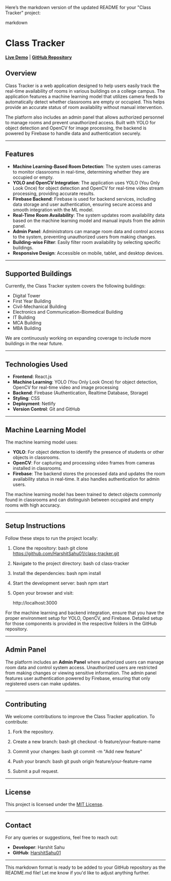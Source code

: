 Here’s the markdown version of the updated README for your "Class Tracker" project:

markdown
# **Class Tracker**

[**Live Demo**](https://class-tracker.netlify.app/) | [**GitHub Repository**](https://github.com/HarshitSahu01/class-tracker)

## **Overview**

Class Tracker is a web application designed to help users easily track the real-time availability of rooms in various buildings on a college campus. The application features a machine learning model that utilizes camera feeds to automatically detect whether classrooms are empty or occupied. This helps provide an accurate status of room availability without manual intervention.

The platform also includes an admin panel that allows authorized personnel to manage rooms and prevent unauthorized access. Built with YOLO for object detection and OpenCV for image processing, the backend is powered by Firebase to handle data and authentication securely.

---

## **Features**

- **Machine Learning-Based Room Detection**: The system uses cameras to monitor classrooms in real-time, determining whether they are occupied or empty.
- **YOLO and OpenCV Integration**: The application uses YOLO (You Only Look Once) for object detection and OpenCV for real-time video stream processing, providing accurate results.
- **Firebase Backend**: Firebase is used for backend services, including data storage and user authentication, ensuring secure access and smooth integration with the ML model.
- **Real-Time Room Availability**: The system updates room availability data based on the machine learning model and manual inputs from the admin panel.
- **Admin Panel**: Administrators can manage room data and control access to the system, preventing unauthorized users from making changes.
- **Building-wise Filter**: Easily filter room availability by selecting specific buildings.
- **Responsive Design**: Accessible on mobile, tablet, and desktop devices.

---

## **Supported Buildings**

Currently, the Class Tracker system covers the following buildings:

- Digital Tower
- First Year Building
- Civil-Mechanical Building
- Electronics and Communication-Biomedical Building
- IT Building
- MCA Building
- MBA Building

We are continuously working on expanding coverage to include more buildings in the near future.

---

## **Technologies Used**

- **Frontend**: React.js
- **Machine Learning**: YOLO (You Only Look Once) for object detection, OpenCV for real-time video and image processing
- **Backend**: Firebase (Authentication, Realtime Database, Storage)
- **Styling**: CSS
- **Deployment**: Netlify
- **Version Control**: Git and GitHub

---

## **Machine Learning Model**

The machine learning model uses:

- **YOLO**: For object detection to identify the presence of students or other objects in classrooms.
- **OpenCV**: For capturing and processing video frames from cameras installed in classrooms.
- **Firebase**: The backend stores the processed data and updates the room availability status in real-time. It also handles authentication for admin users.

The machine learning model has been trained to detect objects commonly found in classrooms and can distinguish between occupied and empty rooms with high accuracy.

---

## **Setup Instructions**

Follow these steps to run the project locally:

1. Clone the repository:
   bash
   git clone https://github.com/HarshitSahu01/class-tracker.git
   

2. Navigate to the project directory:
   bash
   cd class-tracker
   

3. Install the dependencies:
   bash
   npm install
   

4. Start the development server:
   bash
   npm start
   

5. Open your browser and visit:
   
   http://localhost:3000
   

For the machine learning and backend integration, ensure that you have the proper environment setup for YOLO, OpenCV, and Firebase. Detailed setup for those components is provided in the respective folders in the GitHub repository.

---

## **Admin Panel**

The platform includes an **Admin Panel** where authorized users can manage room data and control system access. Unauthorized users are restricted from making changes or viewing sensitive information. The admin panel features user authentication powered by Firebase, ensuring that only registered users can make updates.

---

## **Contributing**

We welcome contributions to improve the Class Tracker application. To contribute:

1. Fork the repository.
2. Create a new branch:
   bash
   git checkout -b feature/your-feature-name
   

3. Commit your changes:
   bash
   git commit -m "Add new feature"
   

4. Push your branch:
   bash
   git push origin feature/your-feature-name
   

5. Submit a pull request.

---

## **License**

This project is licensed under the [MIT License](LICENSE).

---

## **Contact**

For any queries or suggestions, feel free to reach out:

- **Developer**: Harshit Sahu
- **GitHub**: [HarshitSahu01](https://github.com/HarshitSahu01)

---


This markdown format is ready to be added to your GitHub repository as the README.md file! Let me know if you'd like to adjust anything further.
